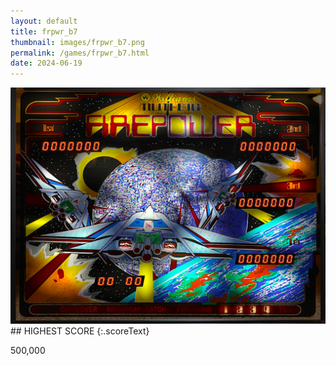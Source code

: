 ```yaml
---
layout: default
title: frpwr_b7
thumbnail: images/frpwr_b7.png
permalink: /games/frpwr_b7.html
date: 2024-06-19
---
```


<img src="../images/frpwr_b7.png" class="gameThumbnail img-fluid mx-auto align-middle">
## HIGHEST SCORE
{:.scoreText}

500,000
